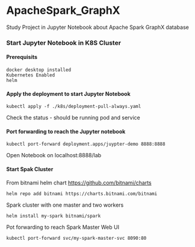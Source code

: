 # ApacheSpark_GraphX
Study Project in Jupyter Notebook about Apache Spark GraphX database


### Start Jupyter Notebook in K8S Cluster
#### Prerequisits
```
docker desktop installed 
Kubernetes Enabled 
helm
```

#### Apply the deployment to start Jupyter Notebook
```
kubectl apply -f ./k8s/deployment-pull-always.yaml
```

Check the status - should be running pod and service

#### Port forwarding to reach the Jupyter notebook

```
kubectl port-forward deployment.apps/juypter-demo 8888:8888
```

Open Notebook on localhost:8888/lab


#### Start Spak Cluster

From bitnami helm chart https://github.com/bitnami/charts

```
helm repo add bitnami https://charts.bitnami.com/bitnami
```

Spark cluster with one master and two workers
```
helm install my-spark bitnami/spark
```
Pot forwarding to reach Spark Master Web UI
```
kubectl port-forward svc/my-spark-master-svc 8090:80
```



